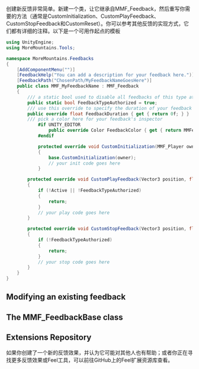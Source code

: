 创建新反馈非常简单。新建一个类，让它继承自MMF_Feedback，然后重写你需要的方法（通常是CustomInitialization、CustomPlayFeedback、CustomStopFeedback和CustomReset）。你可以参考其他反馈的实现方式，它们都有详细的注释。以下是一个可用作起点的模板

```C#
using UnityEngine;
using MoreMountains.Tools;

namespace MoreMountains.Feedbacks
{
    [AddComponentMenu("")]
    [FeedbackHelp("You can add a description for your feedback here.")]
    [FeedbackPath("ChosenPath/MyFeedbackNameGoesHere")]
    public class MMF_MyFeedbackName : MMF_Feedback
    {
        /// a static bool used to disable all feedbacks of this type at once
        public static bool FeedbackTypeAuthorized = true;
        /// use this override to specify the duration of your feedback (don't hesitate to look at other feedbacks for reference)
        public override float FeedbackDuration { get { return 0f; } }
        /// pick a color here for your feedback's inspector
    		#if UNITY_EDITOR
    			public override Color FeedbackColor { get { return MMFeedbacksInspectorColors.DebugColor; } }
    		#endif

    		protected override void CustomInitialization(MMF_Player owner)
    		{
    			base.CustomInitialization(owner);
    			// your init code goes here
    		}

        protected override void CustomPlayFeedback(Vector3 position, float feedbacksIntensity = 1.0f)
        {
            if (!Active || !FeedbackTypeAuthorized)
            {
                return;
            }            
            // your play code goes here
        }

        protected override void CustomStopFeedback(Vector3 position, float feedbacksIntensity = 1)
        {
	        if (!FeedbackTypeAuthorized)
	        {
		        return;
	        }            
	        // your stop code goes here
        }
    }
}
```

## Modifying an existing feedback

## The MMF_FeedbackBase class

## Extensions Repository

如果你创建了一个新的反馈效果，并认为它可能对其他人也有帮助；或者你正在寻找更多反馈效果或Feel工具，可以前往GitHub上的Feel扩展资源库查看。